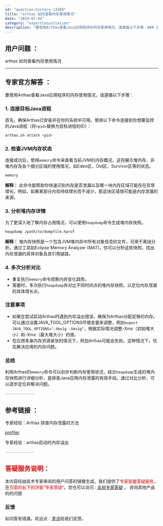 ```yaml
---
id: "question-history-13508"
title: "arthas 如何查看内存使用情况"
date: "2024-07-04"
category: "expertConsultation"
description: "要使用Arthas查看Java应用程序的内存使用情况，请遵循以下步骤：### 1. 连接目标Java进程首先，确保Arthas已安装并在你的系统中可用。使用以下命令连接到你想要监控的Java进程（将`pid`替换为目标进程的ID）：```basharthas.sh attach pid```### "
---
```


## 用户问题 ：

arthas 如何查看内存使用情况

---

## 专家官方解答 ：

要使用Arthas查看Java应用程序的内存使用情况，请遵循以下步骤：

### 1. 连接目标Java进程

首先，确保Arthas已安装并在你的系统中可用。使用以下命令连接到你想要监控的Java进程（将`<pid>`替换为目标进程的ID）：

```bash
arthas.sh attach <pid>
```

### 2. 检查JVM内存状态

连接成功后，使用`memory`命令来查看当前JVM的内存概况，这将展示堆内存、非堆内存及各个细分区域的使用情况，如Eden区、Old区、Survivor区等的状态。

```bash
memory
```

**解释：** 此命令能帮助你快速识别内存是否泄漏以及哪一块内存区域可能存在异常增长。例如，如果某部分内存持续增长而不减少，那这块区域很可能是内存泄漏的来源。

### 3. 分析堆内存详情

为了更深入地了解内存占用情况，可以使用`heapdump`命令生成堆内存快照。

```bash
heapdump /path/to/dumpfile.hprof
```

**解释：** 堆内存快照是一个包含JVM堆内存中所有对象信息的文件，可用于离线分析。通过工具如Eclipse Memory Analyzer (MAT)，你可以分析这些快照，找出内存泄漏的具体对象及其引用链路。

### 4. 多次分析对比

- 重复执行`memory`命令观察内存变化趋势。
- 需要时，多次执行`heapdump`并对比不同时间点的堆内存快照，以定位内存泄漏的具体增长点。

### 注意事项

- 如果在尝试启动Arthas时遇到内存溢出错误，确保为Arthas分配足够的内存。可以通过设置JAVA_TOOL_OPTIONS环境变量来调整，例如`export JAVA_TOOL_OPTIONS="-Xms1g -Xmx1g"`，根据实际情况调整-Xms（初始堆大小）和-Xmx（最大堆大小）的值。
- 在应用本身内存资源紧张的情况下，附加Arthas可能会失败。这种情况下，优先解决应用的内存问题。

### 总结

利用Arthas的`memory`命令可以初步判断内存使用状况，结合`heapdump`生成的堆内存快照进行详细分析，是排查Java应用内存泄露的有效手段。通过对比分析，可以逐步定位并解决问题。

<font color="#949494">---------------</font>

## 参考链接 ：

专家经验：Arthas 排查内存泄露的方法

[profiler](../profiler.md)

专家经验：arthas启动时内存溢出

<font color="#949494">---------------</font>

## <font color="#FF0000">答疑服务说明：</font>

本内容经由技术专家审阅的用户问答的镜像生成，我们提供了<font color="#FF0000">专家智能答疑服务</font>，在<font color="#FF0000">页面的右下的浮窗”专家答疑“</font>。您也可以访问 : [全局专家答疑](https://answer.opensource.alibaba.com/docs/intro) 。 咨询其他产品的的问题

### 反馈

如问答有错漏，欢迎点：[差评](https://ai.nacos.io/user/feedbackByEnhancerGradePOJOID?enhancerGradePOJOId=16071)给我们反馈。
